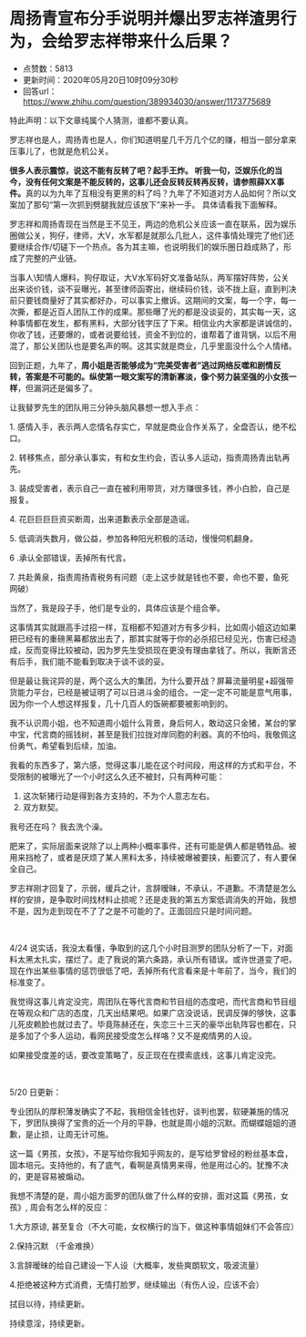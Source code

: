# 周扬青宣布分手说明并爆出罗志祥渣男行为，会给罗志祥带来什么后果？
- 点赞数：5813
- 更新时间：2020年05月20日10时09分30秒
- 回答url：https://www.zhihu.com/question/389934030/answer/1173775689
<body>
 <p data-pid="HcTiAiCK">特此声明：以下文章纯属个人猜测，谁都不要认真。</p>
 <p data-pid="OmiRLnq-">罗志祥也是人，周扬青也是人，你们知道明星几千万几个亿的赚，相当一部分拿来压事儿了，也就是危机公关。</p>
 <p data-pid="jX_mqqIt"><b>很多人表示震惊，说这不能有反转了吧？起手王炸。 听我一句，泛娱乐化的当今，没有任何文案是不能反转的，这事儿还会反转反转再反转，请参照薛XX事件。</b>真的以为九年了互相没有更黑的料了吗？九年了不知道对方人品如何？所以文案加了那句“第一次抓到劈腿我就应该放下”来补一手。 具体请看我下面解释。</p>
 <p data-pid="lCp9nXI1">罗志祥和周扬青现在当然是王不见王，两边的危机公关应该一直在联系，因为娱乐圈做公关，狗仔，律师，大V，水军都是就那么几批人，这件事情处理完了他们还要继续合作/切磋下一个热点。各为其主嘛，也说明我们的娱乐圈日趋成熟了，形成了完整的产业链。</p>
 <p data-pid="wVPyCNMB">当事人\知情人爆料，狗仔取证，大V水军码好文准备站队，两军摆好阵势，公关出来谈价钱，谈不妥曝光，甚至律师函寄出，继续码价钱，谈不拢上庭，直到判决前只要钱商量好了其实都好办，可以事实上撤诉。这期间的文案，每一个字，每一次撕，都是近百人团队工作的成果。那些曝了光的都是没谈妥的，其实每一天，这种事情都在发生，都有黑料，大部分钱字压了下来。相信业内大家都是讲诚信的，你收了钱，还要爆的，或者说要给钱，资金不到位的，谁帮着了谁背锅，以后不用混了，那公关团队也是要名声的啊。这其实就是商业，几乎里面没什么个人情绪。</p>
 <p data-pid="idUkMvQ3">回到正题，九年了，<b>周小姐是否能够成为“完美受害者”逃过网络反噬和剧情反转，答案是不可能的。纵使第一眼文案写的清新寡淡，像个努力装坚强的小女孩一样</b>，但漏洞还是偏多了。</p>
 <p data-pid="sCWDi5-3">让我替罗先生的团队用三分钟头脑风暴想一想入手点：</p>
 <p data-pid="fwEY9Z-R">1. 感情入手，表示两人恋情名存实亡，早就是商业合作关系了，全盘否认，绝不松口。</p>
 <p data-pid="2bhn5qzr">2. 转移焦点，部分承认事实，有和女生约会，否认多人运动，指责周扬青出轨再先。</p>
 <p data-pid="0MXOQYKT">3. 装成受害者，表示自己一直在被利用带货，对方赚很多钱，养小白脸，自己是报复。</p>
 <p data-pid="8_MnGwxH">4. 花巨巨巨巨资买断周，出来道歉表示全部是造谣。</p>
 <p data-pid="bIOvmEdY">5. 低调消失数月，做公益，参加各种阳光积极的活动，慢慢伺机翻身。</p>
 <p data-pid="sVtFlL20">6 .承认全部错误，丢掉所有代言。</p>
 <p data-pid="mc4jnCfq">7. 共赴黄泉，指责周扬青税务有问题（走上这步就是钱也不要，命也不要，鱼死网破）</p>
 <p data-pid="4Ai5m9KY">当然了，我是段子手，他们是专业的，具体应该是个组合拳。</p>
 <p data-pid="D8G2yx-8">这事情其实就跟高手过招一样，互相都不知道对方有多少料，比如周小姐这边如果把已经有的重磅黑幕都放出去了，那其实就等于你的必杀招已经见光，伤害已经造成，反而变得比较被动，因为罗先生受损现在更没有理由拿钱了。所以，我断言还有后手，我们能不能看到取决于谈不谈的妥。</p>
 <p data-pid="a0cRYPJE">但是最让我诧异的是，两个这么大的集团，为什么要开战？屏幕流量明星+超强带货能力平台，已经是被证明了可以日进斗金的组合。一定一定不可能是意气用事，因为你一个人想这样报复，几十几百人的饭碗都要被影响到的。</p>
 <p data-pid="uPUlisUC">我不认识周小姐，也不知道周小姐什么背景，身后何人，敢动这只金猪，某台的掌中宝，代言商的摇钱树，甚至是我们拉拢对岸同胞的利器。真的不怕吗，我敬佩这份勇气，希望看到后续，加油。</p>
 <p data-pid="RvJaQl_z">我看的东西多了，第六感，觉得这事儿能在这个时间段，用这样的方式和平台，不受限制的被曝光了一个小时这么久还不被封，只有两种可能：</p>
 <ol>
  <li data-pid="SYJIaata">这次斩猪行动是得到各方支持的，不为个人意志左右。</li>
  <li data-pid="Kc7zHrR1">双方默契。</li>
 </ol>
 <p data-pid="o8n8QxwH">我号还在吗？ 我去洗个澡。</p>
 <p data-pid="rOl1N00w">肥来了，实际层面来说除了以上两种小概率事件，还有可能是俩人都是牺牲品。被用来挡枪了，或者是厌烦了某人黑料太多，持续被爆被要挟，船要沉了，有人要保全自己。</p>
 <p data-pid="J5NcM8e_">罗志祥刚才回复了，示弱，缓兵之计，言辞暧昧，不承认，不道歉。不清楚是怎么样的安排，是争取时间找材料止损呢？还是走我的第五方案低调消失的开始，我想不是，因为走到现在不了了之是不可能的了。正面回应只是时间问题。</p>
 <p class="ztext-empty-paragraph"><br></p>
 <p data-pid="JA-HuE6w">4/24 说实话，我没太看懂，争取到的这几个小时目测罗的团队分析了一下，对面料太黑太扎实，摆烂了。走了我说的第六条路，承认所有错误。或许世道变了吧，现在作出某些事情的惩罚很低了吧，丢掉所有代言看来是十年前了，当今，我们的标准变了。</p>
 <p data-pid="WOrnRfEa">我觉得这事儿肯定没完，周团队在等代言商和节目组的态度吧，而代言商和节目组在等观众和广店的态度，几天出结果吧。如果广店没说话，民调反弹的够快，这事儿死皮赖脸也就过去了。毕竟陈赫还在，失恋三十三天的豪华出轨阵容也都在，只是多加了个多人运动，看网民接受度怎么样咯？又不是痴情男的人设。</p>
 <p data-pid="p9oRG0ne">如果接受度差的话，要改变策略了，反正现在在摸索底线，这事儿肯定没完。</p>
 <p class="ztext-empty-paragraph"><br></p>
 <p data-pid="j60sbjnP">5/20 日更新：</p>
 <p data-pid="xbnvwBQy">专业团队的厚积薄发确实了不起，我相信金钱也好，谈判也罢，软硬兼施的情况下，罗团队换得了宝贵的近一个月的平静，也就是周小姐的沉默。而蝴蝶姐姐的道歉，是止损，让周无计可施。</p>
 <p data-pid="G56DTNOJ">这一篇《男孩，女孩》，不是写给你我知乎网友的，是写给罗曾经的粉丝基本盘，固本培元。支持他的，有了底气，看啊是真情男来得，他是用过心的。犹豫不决的，更是容易被煽动。</p>
 <p data-pid="pz1hmFcZ">我想不清楚的是，周小姐方面罗的团队做了什么样的安排，面对这篇《男孩，女孩》, 周会有怎么样的反应：</p>
 <p data-pid="7zA6GWqV">1.大方原谅, 甚至复合（不大可能，女权横行的当下，做这种事情姐妹们不会答应）</p>
 <p data-pid="wstTYAp6">2.保持沉默 （千金难换）</p>
 <p data-pid="wYSDF76-">3.言辞暧昧的给自己建设一下人设（大概率，发些爽朗软文，吸波流量）</p>
 <p data-pid="yBMt9hAi">4.拒绝被这种方式消费，无情打脸罗，继续输出（有伤人设，应该不会）</p>
 <p data-pid="UAZnmq_d">拭目以待，持续更新。</p>
 <p data-pid="9W8bo7TU">持续意淫，持续更新。</p>
</body>